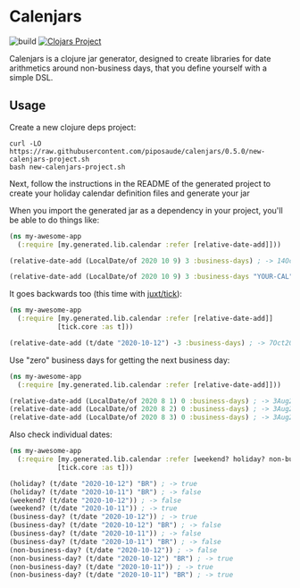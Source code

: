 # Calenjars
![build](https://github.com/piposaude/main/actions/workflows/pull-request-checks/badge.svg)
[![Clojars Project](https://img.shields.io/clojars/v/piposaude/calenjars.svg)](https://clojars.org/piposaude/calenjars)

Calenjars is a clojure jar generator, designed to create libraries for date
arithmetics around non-business days, that you define yourself with a simple DSL.

## Usage

Create a new clojure deps project:

```
curl -LO https://raw.githubusercontent.com/piposaude/calenjars/0.5.0/new-calenjars-project.sh
bash new-calenjars-project.sh
```

Next, follow the instructions in the README of the generated project to create
your holiday calendar definition files and generate your jar

When you import the generated jar as a dependency in your project, you'll be able to do things like:

```clj
(ns my-awesome-app
  (:require [my.generated.lib.calendar :refer [relative-date-add]]))

(relative-date-add (LocalDate/of 2020 10 9) 3 :business-days) ; -> 14Oct2020. Skips weekends.

(relative-date-add (LocalDate/of 2020 10 9) 3 :business-days "YOUR-CAL") ; Will skip weekends and any holidays defined by YOUR-CAL
```

It goes backwards too (this time with [juxt/tick](https://www.juxt.land/tick/docs/index.html)):

```clj
(ns my-awesome-app
  (:require [my.generated.lib.calendar :refer [relative-date-add]]
            [tick.core :as t]))

(relative-date-add (t/date "2020-10-12") -3 :business-days) ; -> 7Oct2020
```

Use "zero" business days for getting the next business day:

```clj
(ns my-awesome-app
  (:require [my.generated.lib.calendar :refer [relative-date-add]]))

(relative-date-add (LocalDate/of 2020 8 1) 0 :business-days) ; -> 3Aug20, because 1Aug20 is a Saturday
(relative-date-add (LocalDate/of 2020 8 2) 0 :business-days) ; -> 3Aug20, because 2Aug20 is a Sunday
(relative-date-add (LocalDate/of 2020 8 3) 0 :business-days) ; -> 3Aug20, as it's a regular Monday
```

Also check individual dates:

```clj
(ns my-awesome-app
  (:require [my.generated.lib.calendar :refer [weekend? holiday? non-business-day? business-day?]]
            [tick.core :as t]))

(holiday? (t/date "2020-10-12") "BR") ; -> true
(holiday? (t/date "2020-10-11") "BR") ; -> false
(weekend? (t/date "2020-10-12")) ; -> false
(weekend? (t/date "2020-10-11")) ; -> true
(business-day? (t/date "2020-10-12")) ; -> true
(business-day? (t/date "2020-10-12") "BR") ; -> false
(business-day? (t/date "2020-10-11")) ; -> false
(business-day? (t/date "2020-10-11") "BR") ; -> false
(non-business-day? (t/date "2020-10-12")) ; -> false
(non-business-day? (t/date "2020-10-12") "BR") ; -> true
(non-business-day? (t/date "2020-10-11")) ; -> true
(non-business-day? (t/date "2020-10-11") "BR") ; -> true
```
